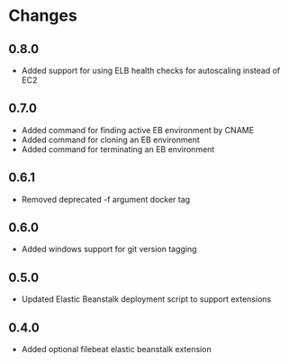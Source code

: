 # Changes

## 0.8.0

- Added support for using ELB health checks for autoscaling instead of EC2

## 0.7.0

- Added command for finding active EB environment by CNAME
- Added command for cloning an EB environment
- Added command for terminating an EB environment

## 0.6.1

- Removed deprecated -f argument docker tag

## 0.6.0

- Added windows support for git version tagging

## 0.5.0

- Updated Elastic Beanstalk deployment script to support extensions

## 0.4.0

- Added optional filebeat elastic beanstalk extension
